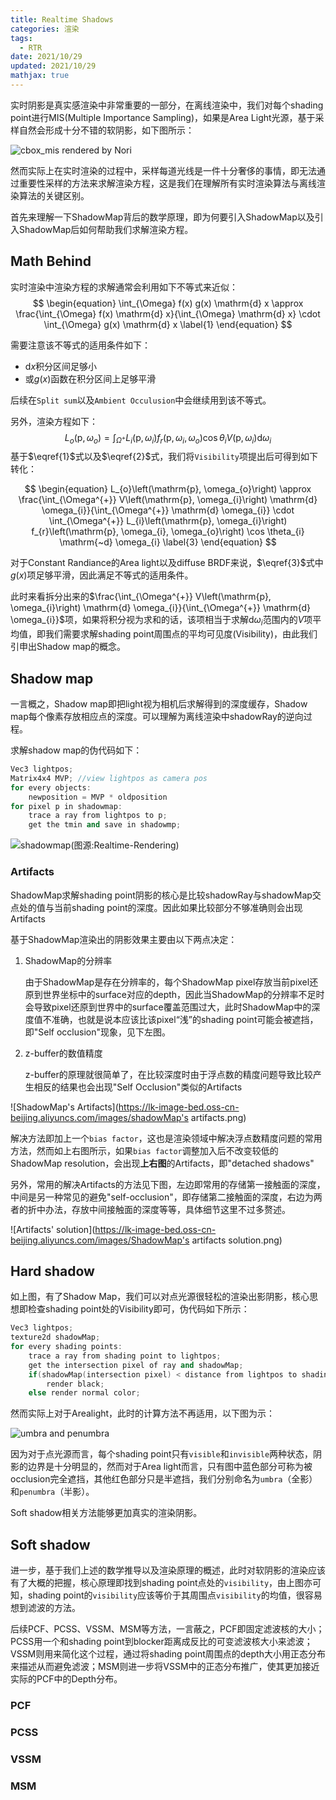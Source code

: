 ```yaml
---
title: Realtime Shadows
categories: 渲染
tags:
  - RTR
date: 2021/10/29
updated: 2021/10/29
mathjax: true
---
```


实时阴影是真实感渲染中非常重要的一部分，在离线渲染中，我们对每个shading point进行MIS(Multiple Importance Sampling)，如果是Area Light光源，基于采样自然会形成十分不错的软阴影，如下图所示：

![cbox_mis rendered by Nori](https://lk-image-bed.oss-cn-beijing.aliyuncs.com/images/cbox_mis.png)



然而实际上在实时渲染的过程中，采样每道光线是一件十分奢侈的事情，即无法通过重要性采样的方法来求解渲染方程，这是我们在理解所有实时渲染算法与离线渲染算法的关键区别。

<!--more-->

首先来理解一下ShadowMap背后的数学原理，即为何要引入ShadowMap以及引入ShadowMap后如何帮助我们求解渲染方程。

## Math Behind

实时渲染中渲染方程的求解通常会利用如下不等式来近似：
$$
\begin{equation}
\int_{\Omega} f(x) g(x) \mathrm{d} x \approx \frac{\int_{\Omega} f(x) \mathrm{d} x}{\int_{\Omega} \mathrm{d} x} \cdot \int_{\Omega} g(x) \mathrm{d} x
\label{1}
\end{equation}
$$

需要注意该不等式的适用条件如下：

- $\mathrm{d}x$积分区间足够小
- 或$g(x)$函数在积分区间上足够平滑

后续在`Split sum`以及`Ambient Occulusion`中会继续用到该不等式。

另外，渲染方程如下：
$$
\begin{equation}
L_{o}\left(\mathrm{p}, \omega_{o}\right)=\int_{\Omega^{+}} L_{i}\left(\mathrm{p}, \omega_{i}\right) f_{r}\left(\mathrm{p}, \omega_{i}, \omega_{o}\right) \cos \theta_{i} V\left(\mathrm{p}, \omega_{i}\right) \mathrm{d} \omega_{i}
\label{2}
\end{equation}
$$
基于$\eqref{1}$式以及$\eqref{2}$式，我们将`Visibility`项提出后可得到如下转化：

$$
\begin{equation}
L_{o}\left(\mathrm{p}, \omega_{o}\right) \approx \frac{\int_{\Omega^{+}} V\left(\mathrm{p}, \omega_{i}\right) \mathrm{d} \omega_{i}}{\int_{\Omega^{+}} \mathrm{d} \omega_{i}} \cdot \int_{\Omega^{+}} L_{i}\left(\mathrm{p}, \omega_{i}\right) f_{r}\left(\mathrm{p}, \omega_{i}, \omega_{o}\right) \cos \theta_{i} \mathrm{~d} \omega_{i}
\label{3}
\end{equation}
$$

对于Constant Randiance的Area light以及diffuse BRDF来说，$\eqref{3}$式中$g(x)$项足够平滑，因此满足不等式的适用条件。

此时来看拆分出来的$\frac{\int_{\Omega^{+}} V\left(\mathrm{p}, \omega_{i}\right) \mathrm{d} \omega_{i}}{\int_{\Omega^{+}} \mathrm{d} \omega_{i}}$项，如果将积分视为求和的话，该项相当于求解$\mathrm{d}\omega_i$范围内的$V$项平均值，即我们需要求解shading point周围点的平均可见度(Visibility)，由此我们引申出Shadow map的概念。 



## Shadow map

一言概之，Shadow map即把light视为相机后求解得到的深度缓存，Shadow map每个像素存放相应点的深度。可以理解为离线渲染中shadowRay的逆向过程。

求解shadow map的伪代码如下：

```c++
Vec3 lightpos; 
Matrix4x4 MVP; //view lightpos as camera pos
for every objects:
	newposition = MVP * oldposition
for pixel p in shadowmap:
	trace a ray from lightpos to p;
	get the tmin and save in shadowmp;
```

![shadowmap(图源:Realtime-Rendering)](https://lk-image-bed.oss-cn-beijing.aliyuncs.com/images/shadowMap.png)

### Artifacts

ShadowMap求解shading point阴影的核心是比较shadowRay与shadowMap交点处的值与当前shading point的深度。因此如果比较部分不够准确则会出现Artifacts

基于ShadowMap渲染出的阴影效果主要由以下两点决定：

1. ShadowMap的分辨率

   由于ShadowMap是存在分辨率的，每个ShadowMap pixel存放当前pixel还原到世界坐标中的surface对应的depth，因此当ShadowMap的分辨率不足时会导致pixel还原到世界中的surface覆盖范围过大，此时ShadowMap中的深度值不准确，也就是说本应该比该pixel“浅”的shading point可能会被遮挡，即"Self occlusion"现象，见下左图。

2. z-buffer的数值精度

   z-buffer的原理就很简单了，在比较深度时由于浮点数的精度问题导致比较产生相反的结果也会出现"Self Occlusion"类似的Artifacts

![ShadowMap's Artifacts](https://lk-image-bed.oss-cn-beijing.aliyuncs.com/images/shadowMap's artifacts.png)

解决方法即加上一个`bias factor`，这也是渲染领域中解决浮点数精度问题的常用方法，然而如上右图所示，如果`bias factor`调整加入后不改变较低的ShadowMap resolution，会出现**上右图**的Artifacts，即"detached shadows"

另外，常用的解决Artifacts的方法见下图，左边即常用的存储第一接触面的深度，中间是另一种常见的避免"self-occlusion"，即存储第二接触面的深度，右边为两者的折中办法，存放中间接触面的深度等等，具体细节这里不过多赘述。

![Artifacts' solution](https://lk-image-bed.oss-cn-beijing.aliyuncs.com/images/ShadowMap's artifacts solution.png)





## Hard shadow

如上图，有了Shadow Map，我们可以对点光源很轻松的渲染出影阴影，核心思想即检查shading point处的Visibility即可，伪代码如下所示：

```c++
Vec3 lightpos;
texture2d shadowMap;
for every shading points:
	trace a ray from shading point to lightpos;
	get the intersection pixel of ray and shadowMap;
	if(shadowMap(intersection pixel) < distance from lightpos to shadingpos)
        render black;
	else render normal color;
```

然而实际上对于Arealight，此时的计算方法不再适用，以下图为示：

![umbra and penumbra](https://lk-image-bed.oss-cn-beijing.aliyuncs.com/images/umbra.png)

因为对于点光源而言，每个shading point只有`visible`和`invisible`两种状态，阴影的边界是十分明显的，然而对于Area light而言，只有图中蓝色部分可称为被occlusion完全遮挡，其他红色部分只是半遮挡，我们分别命名为`umbra`（全影）和`penumbra`（半影）。

Soft shadow相关方法能够更加真实的渲染阴影。



## Soft shadow

进一步，基于我们上述的数学推导以及渲染原理的概述，此时对软阴影的渲染应该有了大概的把握，核心原理即找到shading point点处的`visibility`，由上图亦可知，shading point的`visibility`应该等价于其周围点`visibility`的均值，很容易想到滤波的方法。

后续PCF、PCSS、VSSM、MSM等方法，一言蔽之，PCF即固定滤波核的大小；PCSS用一个和shading point到blocker距离成反比的可变滤波核大小来滤波；VSSM则用来简化这个过程，通过将shading point周围点的depth大小用正态分布来描述从而避免滤波；MSM则进一步将VSSM中的正态分布推广，使其更加接近实际的PCF中的Depth分布。

### PCF

### PCSS

### VSSM

### MSM

